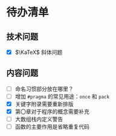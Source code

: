 # 待办清单

## 技术问题

- [x] $\KaTeX$ 斜体问题

## 内容问题

- [ ] 命名习惯部分放在哪里？
- [ ] 增加 `#pragma` 的常见用途：`once` 和 `pack`
- [x] 关键字附录需要重新排版
- [x] 第〇章对于程序的概念需要补充
- [ ] 大数组栈内定义警告
- [ ] 函数的主要作用是省略重复代码